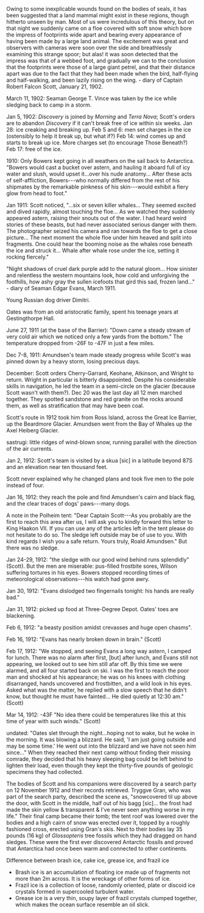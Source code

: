 Owing to some inexplicable wounds found on the bodies of seals, it has been suggested that a land mammal might exist in these regions, though hitherto unseen by man. Most of us were incredulous of this theory, but on that night we suddenly came on a floe covered with soft snow which bore the impress of footprints wide apart and bearing every appearance of having been made by a large land animal. The excitement was great and observers with cameras were soon over the side and breathlessly examining this strange spoor; but alas! it was soon detected that the impress was that of a webbed foot, and gradually we can to the conclusion that the footprints were those of a large giant petrel, and that their distance apart was due to the fact that they had been made when the bird, half-flying and half-walking, and been lazily rising on the wing. - diary of Captain Robert Falcon Scott, January 21, 1902.

March 11, 1902: Seaman George T. Vince was taken by the ice while sledging back to camp in a storm.

Jan 5, 1902: *Discovery* is joined by *Morning* and *Terra Nova*; Scott's orders are to abandon *Discovery* if it can't break free of ice within six weeks. Jan 28: ice creaking and breaking up. Feb 5 and 6: men set charges in the ice (ostensibly to help it break up, but what if?) Feb 14: wind comes up and starts to break up ice. More charges set (to encourage Those Beneath?) Feb 17: free of the ice.

1910: Only Bowers kept going in all weathers on the sail back to Antarctica. "Bowers would cast a bucket over astern, and hauling it aboard full of icy water and slush, would upset it...over his nude anatomy... After these acts of self-affliction, Bowers---who normally differed from the rest of his shipmates by the remarkable pinkness of his skin---would exhibit a fiery glow from head to foot."

Jan 1911: Scott noticed, "...six or seven killer whales... They seemed excited and dived rapidly, almost touching the floe... As we watched they suddenly appeared astern, raising their snouts out of the water. I had heard weird stories of these beasts, but had never associated serious danger with them. The photographer seized his camera and ran towards the floe to get a close picture... The next moment the whole floe under him heaved and split into fragments. One could hear the booming noise as the whales rose beneath the ice and struck it... Whale after whale rose under the ice, setting it rocking fiercely."

"Night shadows of cruel dark purple add to the natural gloom... How sinister and relentless the western mountains look, how cold and unforgiving the foothills, how ashy gray the sullen icefoots that gird this sad, frozen land..." - diary of Seaman Edgar Evans, March 1911.

Young Russian dog driver Dimitri.

Oates was from an old aristocratic family, spent his teenage years at Gestingthorpe Hall.

June 27, 1911 (at the base of the Barrier): "Down came a steady stream of very cold air which we noticed only a few yards from the bottom." The temperature dropped from -26F to -47F in just a few miles.

Dec 7-8, 1911: Amundsen's team made steady progress while Scott's was pinned down by a heavy storm, losing precious days.

December: Scott orders Cherry-Garrard, Keohane, Atkinson, and Wright to return. Wright in particular is bitterly disappointed. Despite his considerable skills in navigation, he led the team in a semi-circle on the glacier (because Scott wasn't with them?). Dec 20 was the last day all 12 men marched together. They spotted sandstone and red granite on the rocks around them, as well as stratification that may have been coal.

Scott's route in 1912 took him from Ross Island, across the Great Ice Barrier, up the Beardmore Glacier. Amundsen went from the Bay of Whales up the Axel Heiberg Glacier.

sastrugi: little ridges of wind-blown snow, running parallel with the direction of the air currents.

Jan 2, 1912: Scott's team is visited by a skua [sic] in a latitude beyond 87S and an elevation near ten thousand feet.

Scott never explained why he changed plans and took five men to the pole instead of four.

Jan 16, 1912: they reach the pole and find Amundsen's cairn and black flag, and the clear traces of dogs' paws---many dogs.

A note in the Polheim tent: "Dear Captain Scott---As you probably are the first to reach this area after us, I will ask you to kindly forward this letter to King Haakon VII. If you can use any of the articles left in the tent please do not hesitate to do so. The sledge left outside may be of use to you. With kind regards I wish you a safe return. Yours truly, Roald Amundsen." But there was no sledge.

Jan 24-29, 1912: "the sledge with our good wind behind runs splendidly" (Scott). But the men are miserable: pus-filled frostbite sores, Wilson suffering tortures in his eyes. Bowers stopped recording times of meteorological observations---his watch had gone awry.

Jan 30, 1912: "Evans dislodged two fingernails tonight: his hands are really bad."

Jan 31, 1912: picked up food at Three-Degree Depot. Oates' toes are blackening.

Feb 6, 1912: "a beasty position amidst crevasses and huge open chasms".

Feb 16, 1912: "Evans has nearly broken down in brain." (Scott)

Feb 17, 1912: "We stopped, and seeing Evans a long way astern, I camped for lunch. There was no alarm after first, [but] after lunch, and Evans still not appearing, we looked out to see him still afar off. By this time we were alarmed, and all four started back on ski. I was the first to reach the poor man and shocked at his appearance; he was on his knees with clothing disarranged, hands uncovered and frostbitten, and a wild look in his eyes. Asked what was the matter, he replied with a slow speech that he didn't know, but thought he must have fainted... He died quietly at 12:30 am." (Scott)

Mar 14, 1912: -43F "No idea there could be temperatures like this at this time of year with such winds." (Scott)

undated: "Oates slet through the night...hoping not to wake, but he woke in the morning. It was blowing a blizzard. He said, 'I am just going outside and may be some time.' He went out into the blizzard and we have not seen him since..." When they reached their next camp without finding their missing comrade, they decided that his heavy sleeping bag could be left behind to lighten their load, even though they kept the thirty-five pounds of geologic specimens they had collected.

The bodies of Scott and his companions were discovered by a search party on 12 November 1912 and their records retrieved. Tryggve Gran, who was part of the search party, described the scene as, "snowcovered til up above the door, with Scott in the middle, half out of his bagg [sic]... the frost had made the skin yellow & transparent & I've never seen anything worse in my life." Their final camp became their tomb; the tent roof was lowered over the bodies and a high cairn of snow was erected over it, topped by a roughly fashioned cross, erected using Gran's skis. Next to their bodies lay 35 pounds (16 kg) of *Glossopteris* tree fossils which they had dragged on hand sledges. These were the first ever discovered Antarctic fossils and proved that Antarctica had once been warm and connected to other continents.

Difference between brash ice, cake ice, grease ice, and frazil ice
- Brash ice is an accumulation of floating ice made up of fragments not more than 2m across. It is the wreckage of other forms of ice.
- Frazil ice is a collection of loose, randomly oriented, plate or discoid ice crystals formed in supercooled turbulent water.
- Grease ice is a very thin, soupy layer of frazil crystals clumped together, which makes the ocean surface resemble an oil slick.
